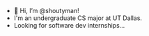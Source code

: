 - 👋 Hi, I’m @shoutyman!
- I'm an undergraduate CS major at UT Dallas.
- Looking for software dev internships...

<!---
shoutyman/shoutyman is a ✨ special ✨ repository because its `README.md` (this file) appears on your GitHub profile.
You can click the Preview link to take a look at your changes.
--->
